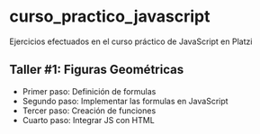 # curso_practico_javascript
Ejercicios efectuados en el curso práctico de JavaScript en Platzi

## Taller #1: Figuras Geométricas

- Primer paso: Definición de formulas
- Segundo paso: Implementar las formulas en JavaScript
- Tercer paso: Creación de funciones
- Cuarto paso: Integrar JS con HTML